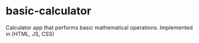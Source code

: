 # basic-calculator
Calculator app that performs basic mathematical operations. Implemented in (HTML, JS, CSS)
